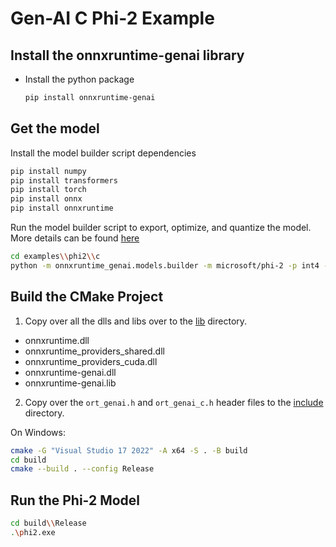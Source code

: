 # Gen-AI C Phi-2 Example

## Install the onnxruntime-genai library

* Install the python package

  ```bash
  pip install onnxruntime-genai
  ```

## Get the model

Install the model builder script dependencies

```bash
pip install numpy
pip install transformers
pip install torch
pip install onnx
pip install onnxruntime
```

Run the model builder script to export, optimize, and quantize the model. More details can be found [here](../../src/python/py/models/README.md)

```bash
cd examples\\phi2\\c
python -m onnxruntime_genai.models.builder -m microsoft/phi-2 -p int4 -e cpu -o phi-2\
```

## Build the CMake Project

1. Copy over all the dlls and libs over to the [lib](lib) directory.
  - onnxruntime.dll
  - onnxruntime_providers_shared.dll
  - onnxruntime_providers_cuda.dll
  - onnxruntime-genai.dll
  - onnxruntime-genai.lib
2. Copy over the `ort_genai.h` and `ort_genai_c.h` header files to the [include](include) directory.

On Windows:
```bash
cmake -G "Visual Studio 17 2022" -A x64 -S . -B build
cd build
cmake --build . --config Release
```

## Run the Phi-2 Model

```bash
cd build\\Release
.\phi2.exe
```
